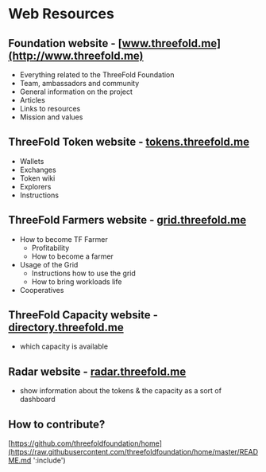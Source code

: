 # Web Resources

## Foundation website - [www.threefold.me](http://www.threefold.me)

- Everything related to the ThreeFold Foundation
- Team, ambassadors and community
- General information on the project
- Articles
- Links to resources
- Mission and values


## ThreeFold Token website - [tokens.threefold.me](https://tokens.threefold.me)

- Wallets
- Exchanges
- Token wiki
- Explorers
- Instructions

## ThreeFold Farmers website - [grid.threefold.me](https://www.tffarmers.com/)

- How to become TF Farmer
    - Profitability
    - How to become a farmer
- Usage of the Grid
    - Instructions how to use the grid
    - How to bring workloads life
- Cooperatives

## ThreeFold Capacity website - [directory.threefold.me](http://directory.threefold.me)

- which capacity is available

## Radar website - [radar.threefold.me](http://radar.threefold.me)

- show information about the tokens & the capacity as a sort of dashboard


## How to contribute?

[https://github.com/threefoldfoundation/home](https://raw.githubusercontent.com/threefoldfoundation/home/master/README.md ':include')